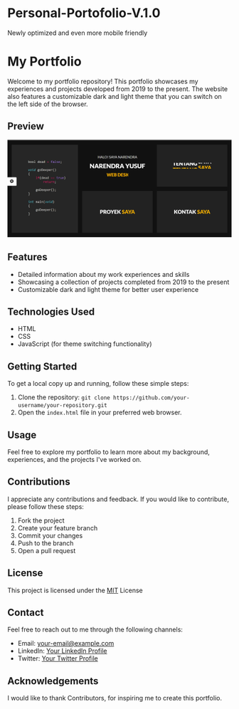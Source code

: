 # Personal-Portofolio-V.1.0
Newly optimized and even more mobile friendly

# My Portfolio

Welcome to my portfolio repository! This portfolio showcases my experiences and projects developed from 2019 to the present. The website also features a customizable dark and light theme that you can switch on the left side of the browser.

## Preview

![Portfolio Preview](preview.png)

## Features

- Detailed information about my work experiences and skills
- Showcasing a collection of projects completed from 2019 to the present
- Customizable dark and light theme for better user experience

## Technologies Used

- HTML
- CSS
- JavaScript (for theme switching functionality)

## Getting Started

To get a local copy up and running, follow these simple steps:

1. Clone the repository: `git clone https://github.com/your-username/your-repository.git`
2. Open the `index.html` file in your preferred web browser.

## Usage

Feel free to explore my portfolio to learn more about my background, experiences, and the projects I've worked on.

## Contributions

I appreciate any contributions and feedback. If you would like to contribute, please follow these steps:

1. Fork the project
2. Create your feature branch
3. Commit your changes
4. Push to the branch 
5. Open a pull request

## License

This project is licensed under the [MIT](license.txt) License

## Contact

Feel free to reach out to me through the following channels:

- Email: your-email@example.com
- LinkedIn: [Your LinkedIn Profile](https://www.linkedin.com/in/narendraysf)
- Twitter: [Your Twitter Profile](https://twitter.com/narendraysf)

## Acknowledgements

I would like to thank Contributors, for inspiring me to create this portfolio.

